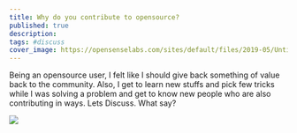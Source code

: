 ```yaml
---
title: Why do you contribute to opensource?
published: true
description: 
tags: #discuss
cover_image: https://opensenselabs.com/sites/default/files/2019-05/Untitled%20design-49.png
---
```

Being an opensource user, I felt like I should give back something of value back to the community. Also, I get to learn new stuffs and pick few tricks while I was solving a problem and  get to know new people who are also contributing in ways. 
Lets Discuss. What say?

![](https://media.giphy.com/media/3o7qDXDa3rWNrBUuxq/giphy.gif)